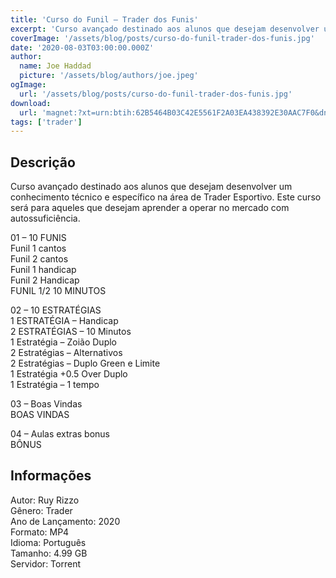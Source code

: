 ```yaml
---
title: 'Curso do Funil – Trader dos Funis'
excerpt: 'Curso avançado destinado aos alunos que desejam desenvolver um conhecimento técnico e específico na área de Trader Esportivo. Este curso será para aqueles que desejam aprender a operar no mercado com autossuficiência.  01 – 10 FUNIS Funil 1 cantos Funil 2 cantos Funil 1 ha'
coverImage: '/assets/blog/posts/curso-do-funil-trader-dos-funis.jpg'
date: '2020-08-03T03:00:00.000Z'
author:
  name: Joe Haddad
  picture: '/assets/blog/authors/joe.jpeg'
ogImage:
  url: '/assets/blog/posts/curso-do-funil-trader-dos-funis.jpg'
download:
  url: 'magnet:?xt=urn:btih:62B5464B03C42E5561F2A03EA438392E30AAC7F0&dn=Curso%20do%20Funil%20-%20Ruy%20Rizzo&tr=udp%3a%2f%2ftracker.openbittorrent.com%3a1337%2fannounce&tr=udp%3a%2f%2ftracker.opentrackr.org%3a1337%2fannounce magnet:?xt=urn:btih:B270FBF673E0028F5A94FDF2C1C130000F73EAEF&dn=Opera%c3%a7%c3%a3oPro&tr=udp%3a%2f%2ftracker.openbittorrent.com%3a1337%2fannounce&tr=udp%3a%2f%2ftracker.opentrackr.org%3a1337%2fannounce'
tags: ['trader']
---
```

<h2>Descrição</h2>
<p></p><p>Curso avançado destinado aos alunos que desejam desenvolver um conhecimento técnico e específico na área de Trader Esportivo. Este curso será para aqueles que desejam aprender a operar no mercado com autossuficiência.</p><p>01 – 10 FUNIS<br/>Funil 1 cantos<br/>Funil 2 cantos<br/>Funil 1 handicap<br/>Funil 2 Handicap<br/>FUNIL 1/2 10 MINUTOS</p><p>02 – 10 ESTRATÉGIAS<br/>1 ESTRATÉGIA – Handicap<br/>2 ESTRATÉGIAS – 10 Minutos<br/>1 Estratégia – Zoião Duplo<br/>2 Estratégias – Alternativos<br/>2 Estratégias – Duplo Green e Limite<br/>1 Estratégia +0.5 Over Duplo<br/>1 Estratégia – 1 tempo</p><p>03 – Boas Vindas<br/>BOAS VINDAS</p><p>04 – Aulas extras bonus<br/>BÔNUS</p><h2>Informações</h2><p>Autor: Ruy Rizzo<br/>Gênero: Trader<br/>Ano de Lançamento: 2020<br/>Formato: MP4<br/>Idioma: Português<br/>Tamanho: 4.99 GB<br/>Servidor: Torrent</p>